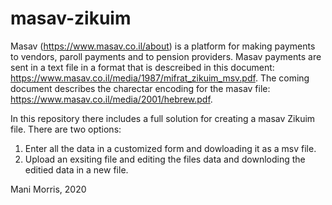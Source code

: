 # masav-zikuim

Masav (https://www.masav.co.il/about) is a platform for making payments to vendors, paroll payments and to pension providers.
Masav payments are sent in a text file in a format that is descreibed in this document: https://www.masav.co.il/media/1987/mifrat_zikuim_msv.pdf.
The coming document describes the charectar encoding for the masav file: https://www.masav.co.il/media/2001/hebrew.pdf.

In this repository there includes a full solution for creating a masav Zikuim file.
There are two options:
1. Enter all the data in a customized form and dowloading it as a msv file.
2. Upload an exsiting file and editing the files data and downloding the editied data in a new file.


Mani Morris, 2020
